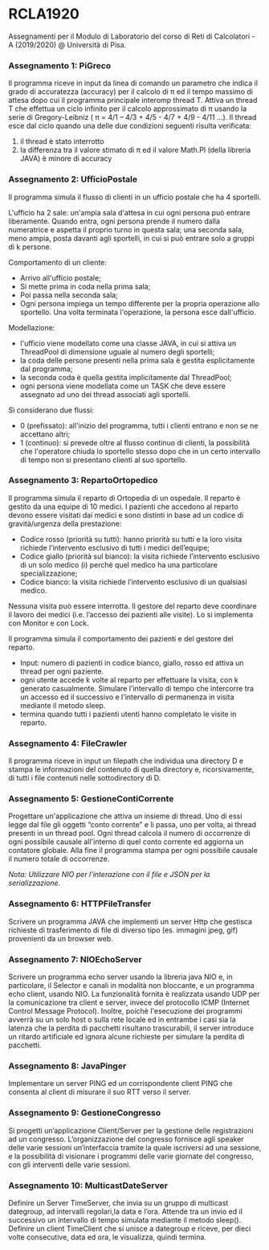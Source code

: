 # RCLA1920

Assegnamenti per il Modulo di Laboratorio del corso di Reti di Calcolatori - A (2019/2020) @ Università di Pisa.

### Assegnamento 1: PiGreco
Il programma riceve in input da linea di comando un parametro che indica il grado di accuratezza (accuracy) per il calcolo di π ed il tempo massimo di attesa dopo cui il programma principale interomp
thread T. 
Attiva un thread T che effettua un ciclo infinito per il calcolo approssimato di π usando la serie di Gregory-Leibniz ( π = 4/1 – 4/3 + 4/5 - 4/7 + 4/9 - 4/11 ...).
Il thread esce dal ciclo quando una delle due condizioni seguenti risulta verificata:
1) il thread è stato interrotto
2) la differenza tra il valore stimato di π ed il valore Math.PI (della libreria JAVA) è minore di accuracy

### Assegnamento 2: UfficioPostale
Il programma simula il flusso di clienti in un ufficio postale che ha 4 sportelli.

L'ufficio ha 2 sale: un'ampia sala d'attesa in cui ogni persona può entrare liberamente. Quando entra, ogni persona prende il numero dalla numeratrice e aspetta il proprio turno in questa sala; una seconda sala, meno ampia, posta davanti agli sportelli, in cui si può entrare solo a gruppi di k persone. 

Comportamento di un cliente:
- Arrivo all'ufficio postale;
- Si mette prima in coda nella prima sala;
- Poi passa nella seconda sala;
- Ogni persona impiega un tempo differente per la propria operazione allo sportello. Una volta terminata l'operazione, la persona esce dall'ufficio.

Modellazione:
- l'ufficio viene modellato come una classe JAVA, in cui si attiva un ThreadPool di dimensione uguale al numero degli sportelli;
- la coda delle persone presenti nella prima sala è gestita esplicitamente dal programma;
- la seconda coda è quella gestita implicitamente dal ThreadPool;
- ogni persona viene modellata come un TASK che deve essere assegnato ad uno dei thread associati agli sportelli.

Si considerano due flussi: 
- 0 (prefissato): all'inizio del programma, tutti i clienti entrano e non se ne accettano altri;
- 1 (continuo): si prevede oltre al flusso continuo di clienti, la possibilità che l'operatore chiuda lo sportello stesso dopo che in un certo intervallo di tempo non si presentano clienti al suo sportello.

### Assegnamento 3: RepartoOrtopedico
Il programma simula il reparto di Ortopedia di un ospedale. Il reparto è gestito da una equipe di 10 medici. I pazienti che accedono al reparto devono essere visitati dai medici e sono distinti in base ad un codice di gravità/urgenza della prestazione:
- Codice rosso (priorità su tutti): hanno priorità su tutti e la loro visita richiede l’intervento esclusivo di tutti i medici dell’equipe;
- Codice giallo (priorità sul bianco): la visita richiede l’intervento esclusivo di un solo medico (i) perchè quel medico ha una particolare specializzazione;
- Codice bianco: la visita richiede l’intervento esclusivo di un qualsiasi medico.

Nessuna visita può essere interrotta. 
Il gestore del reparto deve coordinare il lavoro dei medici (i.e. l’accesso dei pazienti alle visite). Lo si implementa con Monitor e con Lock.

Il programma simula il comportamento dei pazienti e del gestore del reparto.
- Input: numero di pazienti in codice bianco, giallo, rosso ed attiva un thread per ogni paziente.
- ogni utente accede k volte al reparto per effettuare la visita, con k generato casualmente. Simulare l'intervallo di tempo che intercorre tra un accesso ed il successivo e l'intervallo di permanenza in visita mediante il metodo sleep.
- termina quando tutti i pazienti utenti hanno completato le visite in reparto.

### Assegnamento 4: FileCrawler
Il programma riceve in input un filepath che individua una directory D e stampa le informazioni del contenuto di quella directory e, ricorsivamente, di tutti i file contenuti nelle sottodirectory di D.

### Assegnamento 5: GestioneContiCorrente
Progettare un'applicazione che attiva un insieme di thread. Uno di essi legge dal file gli oggetti “conto corrente” e li passa, uno per volta, ai thread presenti in un thread pool.
Ogni thread calcola il numero di occorrenze di ogni possibile causale all'interno di quel conto corrente ed aggiorna un contatore globale.
Alla fine il programma stampa per ogni possibile causale il numero totale di occorrenze.

*Nota: Utilizzare NIO per l'interazione con il file e JSON per la serializzazione.*

### Assegnamento 6: HTTPFileTransfer
Scrivere un programma JAVA che implementi un server Http che gestisca richieste di trasferimento di file di diverso tipo (es. immagini jpeg, gif) provenienti da un browser web.

### Assegnamento 7: NIOEchoServer
Scrivere un programma echo server usando la libreria java NIO e, in particolare, il Selector e canali in modalità non bloccante, e un programma echo client, usando NIO.
La funzionalità fornita è realizzata usando UDP per la comunicazione tra client e server, invece del protocollo ICMP (Internet Control Message Protocol).
Inoltre, poichè l'esecuzione dei programmi avverrà su un solo host o sulla rete locale ed in entrambe i casi sia la latenza che la perdita di pacchetti risultano trascurabili, il server introduce un ritardo artificiale ed ignora alcune richieste per simulare la perdita di pacchetti.

### Assegnamento 8: JavaPinger
Implementare un server PING ed un corrispondente client PING che consenta al client di misurare il suo RTT verso il server.

### Assegnamento 9: GestioneCongresso
Si progetti un’applicazione Client/Server per la gestione delle registrazioni ad un congresso. L’organizzazione del congresso fornisce agli speaker delle varie sessioni un’interfaccia tramite la quale iscriversi ad una sessione, e la possibilità di visionare i programmi delle varie giornate del congresso, con gli interventi delle varie sessioni.

### Assegnamento 10: MulticastDateServer
Definire un Server TimeServer, che invia su un gruppo di multicast dategroup, ad intervalli regolari,la data e l’ora.
Attende tra un invio ed il successivo un intervallo di tempo simulata mediante il metodo sleep().
Definire un client TimeClient che si unisce a dategroup e riceve, per dieci volte consecutive, data ed ora, le visualizza, quindi termina.
